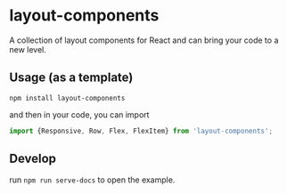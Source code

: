 # layout-components

A collection of layout components for React and can bring your code to a new level.

## Usage (as a template)

```shell
npm install layout-components
```

and then in your code, you can import

```javascript
import {Responsive, Row, Flex, FlexItem} from 'layout-components';
```

## Develop

run `npm run serve-docs` to open the example.


